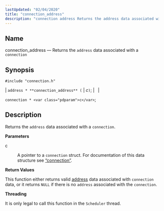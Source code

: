 ```yaml
---
lastUpdated: "02/04/2020"
title: "connection_address"
description: "connection address Returns the address data associated with a connection address connection address c connection c Returns the address data associated with a connection c A pointer to a connection struct For documentation of this data structure see Section 68 9 connection This function either returns valid address data associated..."
---
```


<a name="apis.connection_address"></a> 
## Name

connection_address — Returns the `address` data associated with a `connection`

## Synopsis

`#include "connection.h"`

| `address * **connection_address** (` | <var class="pdparam">c</var>`)`; |   |

`connection * <var class="pdparam">c</var>`;<a name="idp48956512"></a> 
## Description

Returns the `address` data associated with a `connection`.

**<a name="idp48958608"></a> Parameters**

<dl class="variablelist">

<dt>c</dt>

<dd>

A pointer to a `connection` struct. For documentation of this data structure see [“connection”](/momentum/3/3-api/structs-connection).

</dd>

</dl>

**<a name="idp48962384"></a> Return Values**

This function either returns valid [address](/momentum/3/3-api/structs-address) data associated with `connection` data, or it returns `NULL` if there is no `address` associated with the `connection`.

**<a name="idp48965872"></a> Threading**

It is only legal to call this function in the `Scheduler` thread.